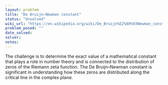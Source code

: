 ```yaml
---
layout: problem
title: "De Bruijn–Newman constant"
status: "Unsolved"
wiki_url: "https://en.wikipedia.org/wiki/De_Bruijn%E2%80%93Newman_constant"
problem_posed: ""
date_solved:
solver:
notes:
---
```

The challenge is to determine the exact value of a mathematical constant that plays a role in number theory and is connected to the distribution of zeros of the Riemann zeta function. The De Bruijn–Newman constant is significant in understanding how these zeros are distributed along the critical line in the complex plane.